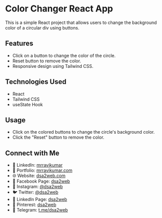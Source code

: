 # Color Changer React App

This is a simple React project that allows users to change the background color of a circular div using buttons.

## Features

- Click on a button to change the color of the circle.
- Reset button to remove the color.
- Responsive design using Tailwind CSS.

## Technologies Used

- React
- Tailwind CSS
- useState Hook

## Usage

- Click on the colored buttons to change the circle's background color.
- Click the "Reset" button to remove the color.

## Connect with Me

- 🔗 LinkedIn: [mrravikumar](https://www.linkedin.com/in/mrravikumar)
- 🔗 Portfolio: [mrravikumar.com](https://www.mrravikumar.com)
- 🌐 Website: [dsa2web.com](https://www.dsa2web.com)
- 📘 Facebook Page: [dsa2web](https://www.facebook.com/dsa2web)
- 📸 Instagram: [@dsa2web](https://www.instagram.com/dsa2web)
- 🐦 Twitter: [@dsa2web](https://www.twitter.com/dsa2web)
- 📩 LinkedIn Page: [dsa2web](https://www.linkedin.com/company/dsa2web)
- 📌 Pinterest: [dsa2web](https://www.pinterest.com/dsa2web)
- 📢 Telegram: [t.me/dsa2web](https://t.me/dsa2web)

